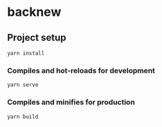 # backnew

## Project setup
```
yarn install
```

### Compiles and hot-reloads for development
```
yarn serve
```

### Compiles and minifies for production
```
yarn build
